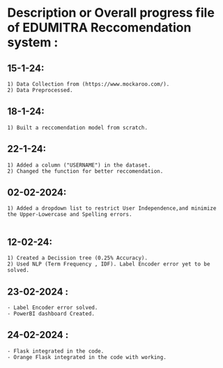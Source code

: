 # Description or Overall progress file of EDUMITRA Reccomendation system :

## 15-1-24: 

```
1) Data Collection from (https://www.mockaroo.com/).
2) Data Preprocessed.
```

## 18-1-24:

```
1) Built a reccomendation model from scratch.
```

## 22-1-24: 

```
1) Added a column ("USERNAME") in the dataset.
2) Changed the function for better reccomendation.
```
## 02-02-2024:

```
1) Added a dropdown list to restrict User Independence,and minimize the Upper-Lowercase and Spelling errors.


```

## 12-02-24: 

```
1) Created a Decission tree (0.25% Accuracy).
2) Used NLP (Term Frequency , IDF). Label Encoder error yet to be solved.
```

## 23-02-2024 :

```
- Label Encoder error solved.
- PowerBI dashboard Created.
```

## 24-02-2024 : 

```
- Flask integrated in the code.
- Orange Flask integrated in the code with working.

```
